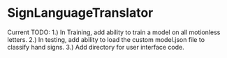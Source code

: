 # SignLanguageTranslator
Current TODO:
1.) In Training, add ability to train a model on all motionless letters.
2.) In testing, add ability to load the custom model.json file to classify hand signs.
3.) Add directory for user interface code.

